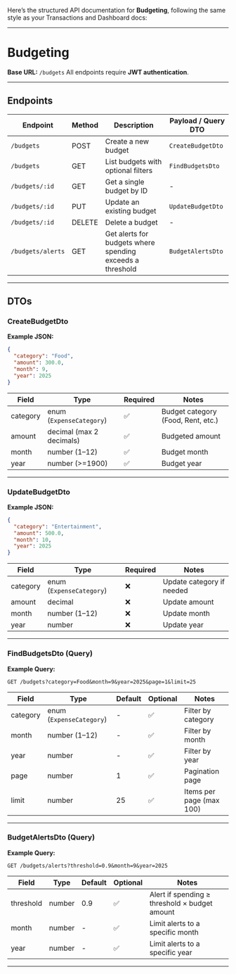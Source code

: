 Here’s the structured API documentation for **Budgeting**, following the same style as your Transactions and Dashboard docs:

---

# Budgeting

**Base URL:** `/budgets`
All endpoints require **JWT authentication**.

---

## Endpoints

| Endpoint          | Method | Description                                               | Payload / Query DTO |
| ----------------- | ------ | --------------------------------------------------------- | ------------------- |
| `/budgets`        | POST   | Create a new budget                                       | `CreateBudgetDto`   |
| `/budgets`        | GET    | List budgets with optional filters                        | `FindBudgetsDto`    |
| `/budgets/:id`    | GET    | Get a single budget by ID                                 | -                   |
| `/budgets/:id`    | PUT    | Update an existing budget                                 | `UpdateBudgetDto`   |
| `/budgets/:id`    | DELETE | Delete a budget                                           | -                   |
| `/budgets/alerts` | GET    | Get alerts for budgets where spending exceeds a threshold | `BudgetAlertsDto`   |

---

## DTOs

### CreateBudgetDto

**Example JSON:**

```json
{
  "category": "Food",
  "amount": 300.0,
  "month": 9,
  "year": 2025
}
```

| Field    | Type                     | Required | Notes                              |
| -------- | ------------------------ | -------- | ---------------------------------- |
| category | enum (`ExpenseCategory`) | ✅       | Budget category (Food, Rent, etc.) |
| amount   | decimal (max 2 decimals) | ✅       | Budgeted amount                    |
| month    | number (1–12)            | ✅       | Budget month                       |
| year     | number (>=1900)          | ✅       | Budget year                        |

---

### UpdateBudgetDto

**Example JSON:**

```json
{
  "category": "Entertainment",
  "amount": 500.0,
  "month": 10,
  "year": 2025
}
```

| Field    | Type                     | Required | Notes                     |
| -------- | ------------------------ | -------- | ------------------------- |
| category | enum (`ExpenseCategory`) | ❌       | Update category if needed |
| amount   | decimal                  | ❌       | Update amount             |
| month    | number (1–12)            | ❌       | Update month              |
| year     | number                   | ❌       | Update year               |

---

### FindBudgetsDto (Query)

**Example Query:**

```
GET /budgets?category=Food&month=9&year=2025&page=1&limit=25
```

| Field    | Type                     | Default | Optional | Notes                    |
| -------- | ------------------------ | ------- | -------- | ------------------------ |
| category | enum (`ExpenseCategory`) | -       | ✅       | Filter by category       |
| month    | number (1–12)            | -       | ✅       | Filter by month          |
| year     | number                   | -       | ✅       | Filter by year           |
| page     | number                   | 1       | ✅       | Pagination page          |
| limit    | number                   | 25      | ✅       | Items per page (max 100) |

---

### BudgetAlertsDto (Query)

**Example Query:**

```
GET /budgets/alerts?threshold=0.9&month=9&year=2025
```

| Field     | Type   | Default | Optional | Notes                                         |
| --------- | ------ | ------- | -------- | --------------------------------------------- |
| threshold | number | 0.9     | ✅       | Alert if spending ≥ threshold × budget amount |
| month     | number | -       | ✅       | Limit alerts to a specific month              |
| year      | number | -       | ✅       | Limit alerts to a specific year               |

---
